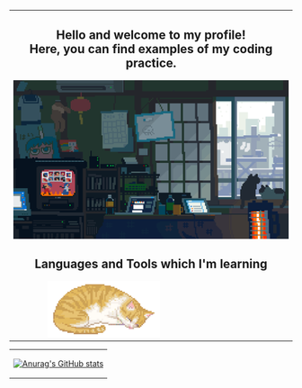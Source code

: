 <table align="center" style="border-collapse: collapse;">
  <tr>
    <td align="center">
      <h2>
        Hello and welcome to my profile! <br />
        Here, you can find examples of my coding practice.
      </h2>
      <div>
        <img
          src="/images/cold-weather.gif"
          alt="room with electronic and laptop and snow in the window"
          width="650"
        />
        <h2>
          Languages and Tools which I'm learning
        </h2>
        <div>
          <img
            src="/images/cat-sleeping.gif"
            alt="cat sleeping"
            width="200"
            style="display: inline-block; margin-right: 20px;"
          />
          <svg
            xmlns="http://www.w3.org/2000/svg"
            viewBox="0 0 128 128"
            width="50"
            height="50"
            style="display: inline-block; margin-right: 20px;"
          >
            <!-- Ваш SVG-код для іконки 1 -->
          </svg>
          <svg
            xmlns="http://www.w3.org/2000/svg"
            viewBox="0 0 128 128"
            width="50"
            height="50"
            style="display: inline-block; margin-right: 20px;"
          >
            <!-- Ваш SVG-код для іконки 2 -->
          </svg>
          <!-- Додавайте інші іконки тут -->
        </div>
      </div>
    </td>
    </tr>
</table>
<table align="center" style="border-collapse: collapse;">
  <tr>
    <td align="center">


    
  [![Anurag's GitHub stats](https://github-readme-stats.vercel.app/api?username=Serhieie&theme=shadow_blue)](https://github.com/Serhieie/github-readme-stats) 
    </tr>
</table>
